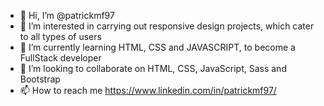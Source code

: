 - 👋 Hi, I’m @patrickmf97
- 👀 I’m interested in carrying out responsive design projects, which cater to all types of users
- 🌱 I’m currently learning HTML, CSS and JAVASCRIPT, to become a FullStack developer
- 💞️ I’m looking to collaborate on HTML, CSS, JavaScript, Sass and Bootstrap
- 📫 How to reach me https://www.linkedin.com/in/patrickmf97/

<!---
patrickmf97/patrickmf97 is a ✨ special ✨ repository because its `README.md` (this file) appears on your GitHub profile.
You can click the Preview link to take a look at your changes.
--->
